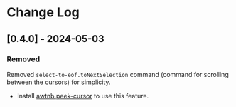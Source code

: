 # Change Log

<!-- http://keepachangelog.com/ -->

## [0.4.0] - 2024-05-03

### Removed

Removed `select-to-eof.toNextSelection` command (command for scrolling between the cursors) for simplicity.

- Install [awtnb.peek-cursor](https://marketplace.visualstudio.com/items?itemName=awtnb.peek-cursor) to use this feature.